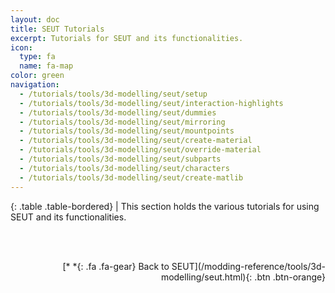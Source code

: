 ```yaml
---
layout: doc
title: SEUT Tutorials
excerpt: Tutorials for SEUT and its functionalities.
icon:
  type: fa
  name: fa-map
color: green
navigation:
  - /tutorials/tools/3d-modelling/seut/setup
  - /tutorials/tools/3d-modelling/seut/interaction-highlights
  - /tutorials/tools/3d-modelling/seut/dummies
  - /tutorials/tools/3d-modelling/seut/mirroring
  - /tutorials/tools/3d-modelling/seut/mountpoints
  - /tutorials/tools/3d-modelling/seut/create-material
  - /tutorials/tools/3d-modelling/seut/override-material
  - /tutorials/tools/3d-modelling/seut/subparts
  - /tutorials/tools/3d-modelling/seut/characters
  - /tutorials/tools/3d-modelling/seut/create-matlib
---
```


<div class="table-responsive">

{: .table .table-bordered}
| This section holds the various tutorials for using SEUT and its functionalities.

</div>

<br><br/>
<p style="text-align:right">[*&nbsp;*{: .fa .fa-gear} Back to SEUT](/modding-reference/tools/3d-modelling/seut.html){: .btn .btn-orange}</p>